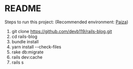 # README

Steps to run this project: (Recommended environment: [Paiza](https://paiza.cloud/))

1. git clone https://github.com/devb119/rails-blog.git
2. cd rails-blog
3. bundle install
4. yarn install --check-files
5. rake db:migrate
6. rails dev:cache
7. rails s
